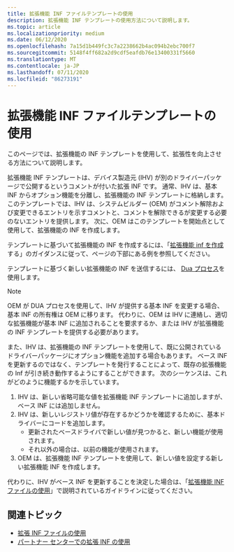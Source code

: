 ```yaml
---
title: 拡張機能 INF ファイルテンプレートの使用
description: 拡張機能 INF テンプレートの使用方法について説明します。
ms.topic: article
ms.localizationpriority: medium
ms.date: 06/12/2020
ms.openlocfilehash: 7a15d1b449fc3c7a2238662b4ac094b2ebc700f7
ms.sourcegitcommit: 5148f4ff682a2d9cdf5eafdb76e13400331f5660
ms.translationtype: MT
ms.contentlocale: ja-JP
ms.lasthandoff: 07/11/2020
ms.locfileid: "86273191"
---
```

# <a name="using-an-extension-inf-file-template"></a>拡張機能 INF ファイルテンプレートの使用

このページでは、拡張機能の INF テンプレートを使用して、拡張性を向上させる方法について説明します。

拡張機能 INF テンプレートは、デバイス製造元 (IHV) が別のドライバーパッケージで公開するというコメントが付いた拡張 INF です。 通常、IHV は、基本 INF からオプション機能を分離し、拡張機能の INF テンプレートに格納します。 このテンプレートでは、IHV は、システムビルダー (OEM) がコメント解除および変更できるエントリを示すコメントと、コメントを解除できるが変更する必要のないエントリを提供します。  次に、OEM はこのテンプレートを開始点として使用して、拡張機能の INF を作成します。

テンプレートに基づいて拡張機能の INF を作成するには、「[拡張機能 inf を作成](using-an-extension-inf-file.md#creating-an-extension-inf)する」のガイダンスに従って、ページの下部にある例を参照してください。

テンプレートに基づく新しい拡張機能の INF を送信するには、 [Dua プロセス](https://docs.microsoft.com/windows-hardware/test/hlk/user/create-a-driver-only-update-package)を使用します。

> [!NOTE]
> OEM が DUA プロセスを使用して、IHV が提供する基本 INF を変更する場合、基本 INF の所有権は OEM に移ります。 代わりに、OEM は IHV に連絡し、適切な拡張機能が基本 INF に追加されることを要求するか、または IHV が拡張機能の INF テンプレートを提供する必要があります。

また、IHV は、拡張機能の INF テンプレートを使用して、既に公開されているドライバーパッケージにオプション機能を追加する場合もあります。 ベース INF を更新するのではなく、テンプレートを発行することによって、既存の拡張機能の Inf が引き続き動作するようにすることができます。 次のシーケンスは、これがどのように機能するかを示しています。

1. IHV は、新しい省略可能な値を拡張機能 INF テンプレートに追加しますが、ベース INF には追加しません。
2. IHV は、新しいレジストリ値が存在するかどうかを確認するために、基本ドライバーにコードを追加します。
    * 更新されたベースドライバで新しい値が見つかると、新しい機能が使用されます。
    * それ以外の場合は、以前の機能が使用されます。
3. OEM は、拡張機能 INF テンプレートを使用して、新しい値を設定する新しい拡張機能 INF を作成します。

代わりに、IHV がベース INF を更新することを決定した場合は、「[拡張機能 INF ファイルの使用](using-an-extension-inf-file.md#backward-compatibility)」で説明されているガイドラインに従ってください。

## <a name="related-topics"></a>関連トピック

* [拡張 INF ファイルの使用](using-an-extension-inf-file.md)
* [パートナー センターでの拡張 INF の使用](../dashboard/submit-dashboard-extension-inf-files.md)
